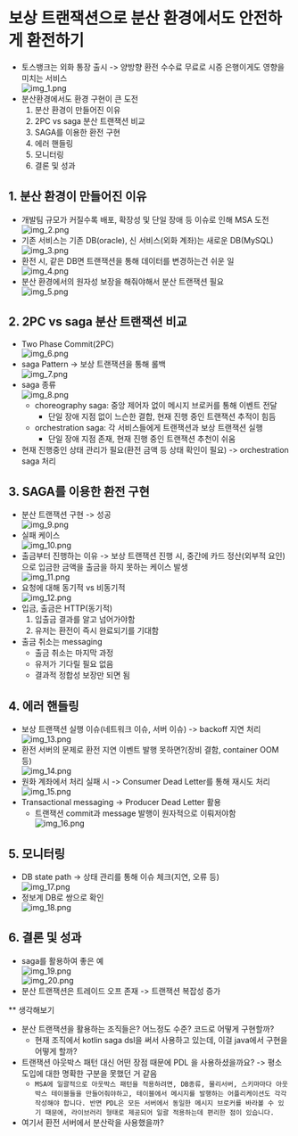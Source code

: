 # 보상 트랜잭션으로 분산 환경에서도 안전하게 환전하기
- 토스뱅크는 외화 통장 출시 -> 양방향 환전 수수료 무료로 시증 은행이게도 영향을 미치는 서비스<br>
![img_1.png](img_1.png)
- 분산환경에서도 환경 구현이 큰 도전
  1. 분산 환경이 만들어진 이유
  2. 2PC vs saga 분산 트랜잭션 비교
  3. SAGA를 이용한 환전 구현
  4. 에러 핸들링
  5. 모니터링
  6. 결론 및 성과
## 1. 분산 환경이 만들어진 이유
- 개발팀 규모가 커질수록 배포, 확장성 및 단일 장애 등 이슈로 인해 MSA 도전<br>
![img_2.png](img_2.png)
- 기존 서비스는 기존 DB(oracle), 신 서비스(외화 계좌)는 새로운 DB(MySQL)<br>
![img_3.png](img_3.png)
- 환전 시, 같은 DB면 트랜잭션을 통해 데이터를 변경하는건 쉬운 일<br>
![img_4.png](img_4.png)
- 분산 환경에서의 원자성 보장을 해줘야해서 분산 트랜잭션 필요<br>
![img_5.png](img_5.png)

## 2. 2PC vs saga 분산 트랜잭션 비교
- Two Phase Commit(2PC)<br>
![img_6.png](img_6.png)
- saga Pattern -> 보상 트랜잭션을 통해 롤백<br>
![img_7.png](img_7.png)
- saga 종류<br>
![img_8.png](img_8.png)
  - choreography saga: 중앙 제어자 없이 메시지 브로커를 통해 이벤트 전달
    - 단일 장애 지점 없이 느슨한 결합, 현재 진행 중인 트랜잭션 추적이 힘듬
  - orchestration saga: 각 서비스들에게 트랜잭션과 보상 트랜잭션 실행
    - 단일 장애 지점 존재, 현재 진행 중인 트랜잭션 추천이 쉬움
- 현재 진행중인 상태 관리가 필요(환전 금액 등 상태 확인이 필요) -> orchestration saga 처리

## 3. SAGA를 이용한 환전 구현
- 분산 트랜잭션 구현 -> 성공<br>
![img_9.png](img_9.png)
- 실패 케이스<br>
![img_10.png](img_10.png)
- 출금부터 진행하는 이유 -> 보상 트랜잭션 진행 시, 중간에 카드 정산(외부적 요인)으로 입금한 금액을 출금을 하지 못하는 케이스 발생<br>
![img_11.png](img_11.png)
- 요청에 대해 동기적 vs 비동기적<br>
![img_12.png](img_12.png)
- 입금, 출금은 HTTP(동기적)
  1. 입출금 결과를 알고 넘어가야함
  2. 유저는 환전이 즉시 완료되기를 기대함
- 출금 취소는 messaging
  - 출금 취소는 마지막 과정
  - 유저가 기다릴 필요 없음
  - 결과적 정합성 보장만 되면 됨
  
## 4. 에러 핸들링
- 보상 트랜잭션 실행 이슈(네트워크 이슈, 서버 이슈) -> backoff 지연 처리<br>
![img_13.png](img_13.png)
- 환전 서버의 문제로 환전 지연 이벤트 발행 못하면?(장비 결함, container OOM 등)<br>
![img_14.png](img_14.png)
- 원화 계좌에서 처리 실패 시 -> Consumer Dead Letter를 통해 재시도 처리<br>
![img_15.png](img_15.png)
- Transactional messaging -> Producer Dead Letter 활용
  - 트랜잭션 commit과 message 발행이 원자적으로 이뤄저야함<br>
![img_16.png](img_16.png)
## 5. 모니터링
- DB state path -> 상태 관리를 통해 이슈 체크(지연, 오류 등)<br>
![img_17.png](img_17.png)
- 정보계 DB로 쌍으로 확인<br>
![img_18.png](img_18.png)
## 6. 결론 및 성과
- saga를 활용하여 좋은 예<br>
![img_19.png](img_19.png)<br>
![img_20.png](img_20.png)
- 분산 트랜잭션은 트레이드 오프 존재 -> 트랜잭션 복잡성 증가



** 생각해보기
- 분산 트랜잭션을 활용하는 조직들은? 어느정도 수준? 코드로 어떻게 구현할까?
  - 현재 조직에서 kotlin saga dsl을 써서 사용하고 있는데, 이걸 java에서 구현을 어떻게 할까? 
- 트랜잭션 아웃박스 패턴 대신 어떤 장점 때문에 PDL 을 사용하셨을까요? -> 평소 도입에 대한 명확한 구분을 못했던 거 같음
  - `MSA에 일괄적으로 아웃박스 패턴을 적용하려면, DB종류, 물리서버, 스키마마다 아웃박스 테이블들을 만들어줘야하고, 테이블에서 메시지를 발행하는 어플리케이션도 각각 작성해야 합니다. 반면 PDL은 모든 서버에서 동일한 메시지 브로커를 바라볼 수 있기 때문에, 라이브러리 형태로 제공되어 일괄 적용하는데 편리한 점이 있습니다.`
- 여기서 환전 서버에서 분산락을 사용했을까? 